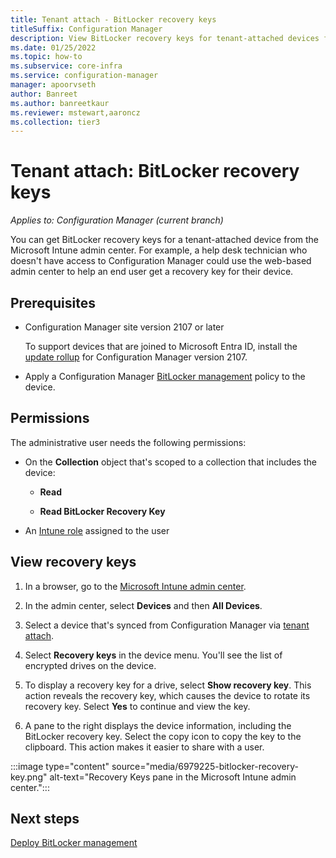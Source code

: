```yaml
---
title: Tenant attach - BitLocker recovery keys
titleSuffix: Configuration Manager
description: View BitLocker recovery keys for tenant-attached devices from the Microsoft Intune admin center.
ms.date: 01/25/2022
ms.topic: how-to
ms.subservice: core-infra
ms.service: configuration-manager
manager: apoorvseth
author: Banreet
ms.author: banreetkaur
ms.reviewer: mstewart,aaroncz 
ms.collection: tier3
---
```


# Tenant attach: BitLocker recovery keys

*Applies to: Configuration Manager (current branch)*

<!--6979225-->

You can get BitLocker recovery keys for a tenant-attached device from the Microsoft Intune admin center. For example, a help desk technician who doesn't have access to Configuration Manager could use the web-based admin center to help an end user get a recovery key for their device.

## Prerequisites

- Configuration Manager site version 2107 or later

    To support devices that are joined to Microsoft Entra ID, install the [update rollup](../hotfix/2107/11121541.md) for Configuration Manager version 2107.<!-- 11285470 -->

- Apply a Configuration Manager [BitLocker management](../protect/deploy-use/bitlocker/deploy-management-agent.md) policy to the device.

## Permissions

The administrative user needs the following permissions:

- On the **Collection** object that's scoped to a collection that includes the device:

  - **Read**

  - **Read BitLocker Recovery Key**

- An [Intune role](../../intune-service/fundamentals/role-based-access-control.md) assigned to the user

## View recovery keys

1. In a browser, go to the [Microsoft Intune admin center](https://go.microsoft.com/fwlink/?linkid=2109431).

1. In the admin center, select **Devices** and then **All Devices**.

1. Select a device that's synced from Configuration Manager via [tenant attach](device-sync-actions.md).

1. Select **Recovery keys** in the device menu. You'll see the list of encrypted drives on the device.

1. To display a recovery key for a drive, select **Show recovery key**. This action reveals the recovery key, which causes the device to rotate its recovery key. Select **Yes** to continue and view the key.

1. A pane to the right displays the device information, including the BitLocker recovery key. Select the copy icon to copy the key to the clipboard. This action makes it easier to share with a user.

:::image type="content" source="media/6979225-bitlocker-recovery-key.png" alt-text="Recovery Keys pane in the Microsoft Intune admin center.":::

## Next steps

[Deploy BitLocker management](../protect/deploy-use/bitlocker/deploy-management-agent.md)
